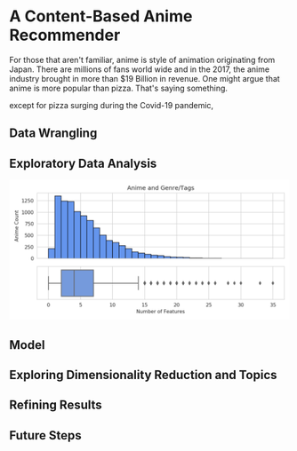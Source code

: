 # A Content-Based Anime Recommender

For those that aren't familiar, anime is style of animation originating from Japan. There are millions of fans world wide and in the 2017, the anime industry brought in more than $19 Billion in revenue. One might argue that anime is more popular than pizza. That's saying something. 

<script type="text/javascript" src="https://ssl.gstatic.com/trends_nrtr/2213_RC01/embed_loader.js">\n</script> <script type="text/javascript"> trends.embed.renderExploreWidget("TIMESERIES", {"comparisonItem":[{"keyword":"/m/0663v","geo":"","time":"2004-01-01 2020-06-11"},{"keyword":"/m/0jxy","geo":"","time":"2004-01-01 2020-06-11"}],"category":0,"property":""}, {"exploreQuery":"date=all&q=%2Fm%2F0663v,%2Fm%2F0jxy","guestPath":"https://trends.google.com:443/trends/embed/"}); </script>

except for pizza surging during the Covid-19 pandemic, 

## Data Wrangling

## Exploratory Data Analysis

![anime_feature_counts](<https://github.com/sn-ekstrand/content-based-anime-recommender/blob/master/images/anime_feature_counts.png> "Anime Feature Counts")

## Model

## Exploring Dimensionality Reduction and Topics

## Refining Results

## Future Steps
